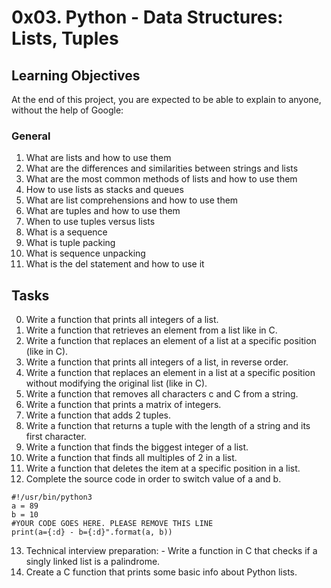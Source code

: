 # 0x03. Python - Data Structures: Lists, Tuples

## Learning Objectives
At the end of this project, you are expected to be able to explain to anyone, without the help of Google:

### General
 1. What are lists and how to use them
 2. What are the differences and similarities between strings and lists
 3. What are the most common methods of lists and how to use them
 4. How to use lists as stacks and queues
 5. What are list comprehensions and how to use them
 6. What are tuples and how to use them
 7. When to use tuples versus lists
 8. What is a sequence
 9. What is tuple packing
 10. What is sequence unpacking
 11. What is the del statement and how to use it

## Tasks
 0. Write a function that prints all integers of a list.
 1. Write a function that retrieves an element from a list like in C.
 2. Write a function that replaces an element of a list at a specific position (like in C).
 3. Write a function that prints all integers of a list, in reverse order.
 4. Write a function that replaces an element in a list at a specific position without modifying the original list (like in C).
 5. Write a function that removes all characters c and C from a string.
 6. Write a function that prints a matrix of integers.
 7. Write a function that adds 2 tuples.
 8. Write a function that returns a tuple with the length of a string and its first character.
 9. Write a function that finds the biggest integer of a list.
 10. Write a function that finds all multiples of 2 in a list.
 11. Write a function that deletes the item at a specific position in a list.
 12. Complete the source code in order to switch value of a and b.
```python3
#!/usr/bin/python3
a = 89
b = 10
#YOUR CODE GOES HERE. PLEASE REMOVE THIS LINE
print(a={:d} - b={:d}".format(a, b))
```
 13. Technical interview preparation:
	- Write a function in C that checks if a singly linked list is a palindrome.
 14. Create a C function that prints some basic info about Python lists.
